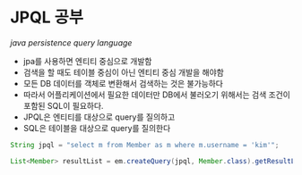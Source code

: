 # JPQL 공부
*java persistence query language*

- jpa를 사용하면 엔티티 중심으로 개발함
- 검색을 할 때도 테이블 중심이 아닌 엔티티 중심 개발을 해야함
- 모든 DB 데이터를 객체로 변환해서 검색하는 것은 불가능하다
- 따라서 어플리케이션에서 필요한 데이터만 DB에서 불러오기 위해서는 검색 조건이 포함된 SQL이 필요하다.
- JPQL은 엔티티를 대상으로 query를 질의하고
- SQL은 테이블을 대상으로 query를 질의한다

```java
String jpql = "select m from Member as m where m.username = 'kim'";

List<Member> resultList = em.createQuery(jpql, Member.class).getResultList();
```

